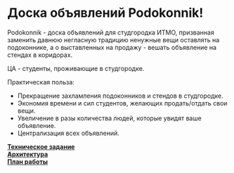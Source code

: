 # Доска объявлений Podokonnik!

Podokonnik - доска объявлений для студгородка ИТМО, призванная заменить давнюю негласную традицию ненужные вещи оставлять на подоконнике, а о выставленных на продажу - вешать объявление на стендах в коридорах.

ЦА - студенты, проживающие в студгородке.

Практическая польза:

  * Прекращение захламления подоконников и стендов в студгородке.
  * Экономия времени и сил студентов, желающих продать/отдать свои вещи.
  * Увеличение в разы количества людей, которые увидят ваше объявление.
  * Централизация всех объявлений.

**[Техническое задание](./Technical_task.md)**  
**[Архитектура](./Architechture.md)**  
**[План работы](./Plan.md)** 
